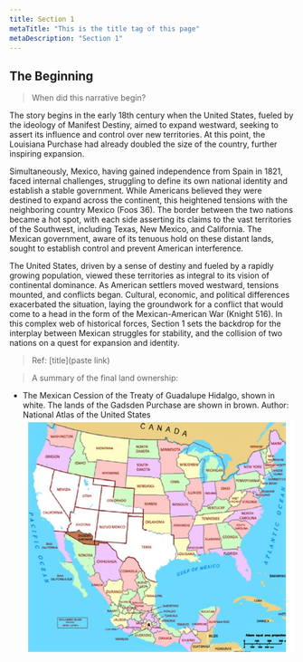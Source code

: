 ```yaml
---
title: Section 1
metaTitle: "This is the title tag of this page"
metaDescription: "Section 1"
---
```

## The Beginning

> When did this narrative begin?

The story begins in the early 18th century when the United States, fueled by the ideology of Manifest Destiny, aimed to expand westward, seeking to assert its influence and control over new territories. At this point, the Louisiana Purchase had already doubled the size of the country, further inspiring expansion. 

Simultaneously, Mexico, having gained independence from Spain in 1821, faced internal challenges, struggling to define its own national identity and establish a stable government. While Americans believed they were destined to expand across the continent, this heightened tensions with the neighboring country Mexico (Foos 36). The border between the two nations became a hot spot, with each side asserting its claims to the vast territories of the Southwest, including Texas, New Mexico, and California. The Mexican government, aware of its tenuous hold on these distant lands, sought to establish control and prevent American interference. 

The United States, driven by a sense of destiny and fueled by a rapidly growing population, viewed these territories as integral to its vision of continental dominance. 
As American settlers moved westward, tensions mounted, and conflicts began. Cultural, economic, and political differences exacerbated the situation, laying the groundwork for a conflict that would come to a head in the form of the Mexican-American War (Knight 516).
In this complex web of historical forces, Section 1 sets the backdrop for the interplay between Mexican struggles for stability, and the collision of two nations on a quest for expansion and identity. 


> Ref: [title](paste link)

> A summary of the final land ownership:
* The Mexican Cession of the Treaty of Guadalupe Hidalgo, shown in white. The lands of the Gadsden Purchase are shown in brown. Author: National Atlas of the United States 
![BattleShips](images/Mexicancess.jpg)